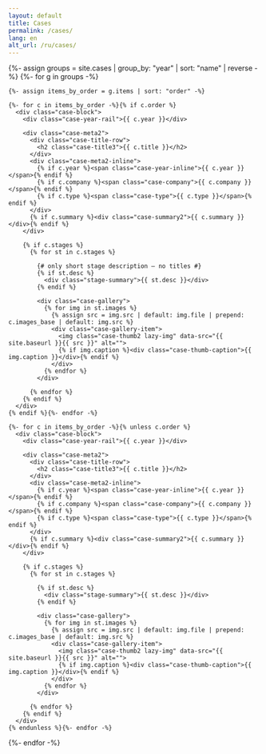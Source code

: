 ```yaml
---
layout: default
title: Cases
permalink: /cases/
lang: en
alt_url: /ru/cases/
---
```

<div class="featured-cases">
  {%- assign groups = site.cases | group_by: "year" | sort: "name" | reverse -%}
  {%- for g in groups -%}

    {%- assign items_by_order = g.items | sort: "order" -%}

    {%- for c in items_by_order -%}{% if c.order %}
      <div class="case-block">
        <div class="case-year-rail">{{ c.year }}</div>

        <div class="case-meta2">
          <div class="case-title-row">
            <h2 class="case-title3">{{ c.title }}</h2>
          </div>
          <div class="case-meta2-inline">
            {% if c.year %}<span class="case-year-inline">{{ c.year }}</span>{% endif %}
            {% if c.company %}<span class="case-company">{{ c.company }}</span>{% endif %}
            {% if c.type %}<span class="case-type">{{ c.type }}</span>{% endif %}
          </div>
          {% if c.summary %}<div class="case-summary2">{{ c.summary }}</div>{% endif %}
        </div>

        {% if c.stages %}
          {% for st in c.stages %}

            {# only short stage description — no titles #}
            {% if st.desc %}
              <div class="stage-summary">{{ st.desc }}</div>
            {% endif %}

            <div class="case-gallery">
              {% for img in st.images %}
                {% assign src = img.src | default: img.file | prepend: c.images_base | default: img.src %}
                <div class="case-gallery-item">
                  <img class="case-thumb2 lazy-img" data-src="{{ site.baseurl }}{{ src }}" alt="">
                  {% if img.caption %}<div class="case-thumb-caption">{{ img.caption }}</div>{% endif %}
                </div>
              {% endfor %}
            </div>

          {% endfor %}
        {% endif %}
      </div>
    {% endif %}{%- endfor -%}

    {%- for c in items_by_order -%}{% unless c.order %}
      <div class="case-block">
        <div class="case-year-rail">{{ c.year }}</div>

        <div class="case-meta2">
          <div class="case-title-row">
            <h2 class="case-title3">{{ c.title }}</h2>
          </div>
          <div class="case-meta2-inline">
            {% if c.year %}<span class="case-year-inline">{{ c.year }}</span>{% endif %}
            {% if c.company %}<span class="case-company">{{ c.company }}</span>{% endif %}
            {% if c.type %}<span class="case-type">{{ c.type }}</span>{% endif %}
          </div>
          {% if c.summary %}<div class="case-summary2">{{ c.summary }}</div>{% endif %}
        </div>

        {% if c.stages %}
          {% for st in c.stages %}

            {% if st.desc %}
              <div class="stage-summary">{{ st.desc }}</div>
            {% endif %}

            <div class="case-gallery">
              {% for img in st.images %}
                {% assign src = img.src | default: img.file | prepend: c.images_base | default: img.src %}
                <div class="case-gallery-item">
                  <img class="case-thumb2 lazy-img" data-src="{{ site.baseurl }}{{ src }}" alt="">
                  {% if img.caption %}<div class="case-thumb-caption">{{ img.caption }}</div>{% endif %}
                </div>
              {% endfor %}
            </div>

          {% endfor %}
        {% endif %}
      </div>
    {% endunless %}{%- endfor -%}

  {%- endfor -%}
</div>
